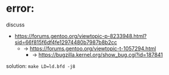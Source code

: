 # error:
discuss
- https://forums.gentoo.org/viewtopic-p-8233948.html?sid=66f815f6df4fe12974480b7987b8b2cc
  - -> https://forums.gentoo.org/viewtopic-t-1057294.html
    - -> https://bugzilla.kernel.org/show_bug.cgi?id=187841

solution:
`make LD=ld.bfd -j8 `
